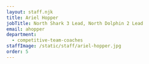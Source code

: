 ```yaml
---
layout: staff.njk
title: Ariel Hopper
jobTitle: North Shark 3 Lead, North Dolphin 2 Lead
email: ahopper
department:
  - competitive-team-coaches
staffImage: /static/staff/ariel-hopper.jpg
order: 5
---
```

